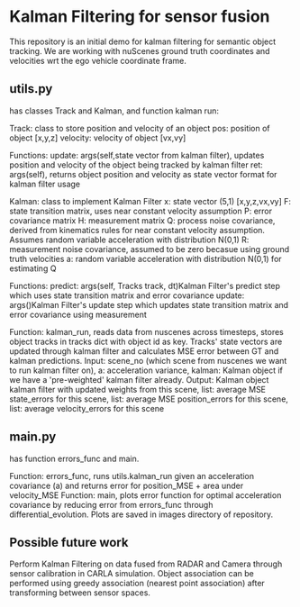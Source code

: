 # Kalman Filtering for sensor fusion

This repository is an initial demo for kalman filtering for semantic object tracking. We are working with nuScenes ground truth coordinates and velocities wrt the ego vehicle coordinate frame.

## utils.py 

has classes Track and Kalman, and function kalman run:

Track:
class to store position and velocity of an object
  pos: position of object [x,y,z]
  velocity: velocity of object [vx,vy]

  Functions:
  update: args(self,state vector from kalman filter), updates position and velocity of the object being tracked by kalman filter
  ret: args(self), returns object position and velocity as state vector format for kalman filter usage

Kalman:
class to implement Kalman Filter
  x: state vector (5,1) [x,y,z,vx,vy]
  F: state transition matrix, uses near constant velocity assumption
  P: error covariance matrix
  H: measurement matrix
  Q: process noise covariance, derived from kinematics rules for near constant velocity assumption. Assumes random variable acceleration with distribution N(0,1)
  R: measurement noise covariance, assumed to be zero becasue using ground truth velocities
  a: random variable acceleration with distribution N(0,1) for estimating Q

  Functions:
  predict: args(self, Tracks track, dt)Kalman Filter's predict step which uses state transition matrix and error covariance
  update: args()Kalman Filter's update step which updates state transition matrix and error covariance using measurement

Function: kalman_run, reads data from nuscenes across timesteps, stores object tracks in tracks dict with object id as key. Tracks' state vectors are updated through kalman filter and calculates MSE error between GT and kalman predictions.
  Input: 
  scene_no (which scene from nuscenes we want to run kalman filter on), 
  a: acceleration variance, 
  kalman: Kalman object if we have a 'pre-weighted' kalman filter already.
  Output: 
  Kalman object kalman filter with updated weights from this scene, 
  list: average MSE state_errors for this scene, 
  list: average MSE position_errors for this scene, 
  list: average velocity_errors for this scene

## main.py

has function errors_func and main.

Function: errors_func, runs utils.kalman_run given an acceleration covariance (a) and returns error for position_MSE + area under velocity_MSE
Function: main, plots error function for optimal acceleration covariance by reducing error from errors_func through differential_evolution. Plots are saved in images directory of repository.

## Possible future work

Perform Kalman Filtering on data fused from RADAR and Camera through sensor calibration in CARLA simulation. Object association can be performed using greedy association (nearest point association) after transforming between sensor spaces.